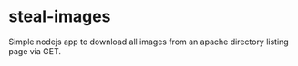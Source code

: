 steal-images
============

Simple nodejs app to download all images from an apache directory listing page via GET.
